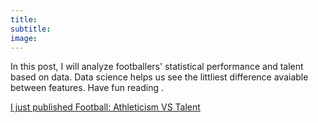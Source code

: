 ```yaml
---
title:
subtitle:
image:
---
```

In this post, I will analyze footballers' statistical performance and talent based on data. Data science helps us see the littliest difference avaiable between features. Have fun reading .

[I just published Football: Athleticism VS Talent](https://link.medium.com/FA2XbFZQ30)
